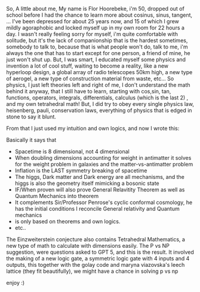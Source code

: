 So, A little about me,
My name is Flor Hoorebeke, i'm 50, dropped out of school before I had the chance to learn more about cosinus, sinus, tangent, ...
I've been depressed for about 25 years now, and 15 of which I grew mildly agoraphobic and locked myself up in my own room for 22
hours a day. I wasn't really feeling sorry for myself, i'm quite comfortable with solitude, but it's the lack of companionship
that is the hardest sometimes, somebody to talk to, because that is what people won't do, talk to me, i'm always the one that has to start
except for one person, a friend of mine, he just won't shut up.
But, I was smart, I educated myself some physics and invention a lot of cool stuff, waiting to become a reality, like a new hyperloop design,
a global array of radio telescopes 50km high, a new type of aerogel, a new type of construction material from waste, etc...
So physics, I just left theories left and right of me, I don't understand the math behind it anyway, that I still have to learn, starting with
cos,sin, tan, functions, operators, integrals, differentials, calculus (which is the last 2) , and my own tetrahedral math! But, I did
try to obey every single physics law, heisenberg, pauli, conservation laws, everything of physics that is edged in stone to say it blunt.

From that I just used my intuition and own logics, and now I wrote this:

Basically it says that 

- Spacetime is 8 dimensional, not 4 dimensional
- When doubling dimensions accounting for weight in antimatter it solves for the weight problem in galaxies and the matter-vs-antimatter problem
- Inflation is the LAST symmetry breaking of spacetime
- The higgs, Dark matter and Dark energy are all mechanisms, and the higgs is also the geometry itself mimicking a bosonic state
- IF/When proven will also prove General Relavitity Theorem as well as Quantum Mechanics into theorem
- It complements Sir/Professor Penrose's cyclic conformal cosmology, he has the initial conditions I reconcile General relativity and Quantum mechanics
- is only based on theorems and own logics.
- etc..

The Einzweiterstein conjecture also contains Tetrahedral Mathematics, a new type of math to calculate with dimensions easily.
The P vs NP suggestion, were questions asked to GPT 5, and this is the result. It involved the making of a new logic gate, 
a symmetric logic gate with 4 inputs and 4 outputs, this together with the golay code and maryna viazovska's leech lattice 
(they fit beautifully), we might have a chance in solving p vs np

enjoy :)
